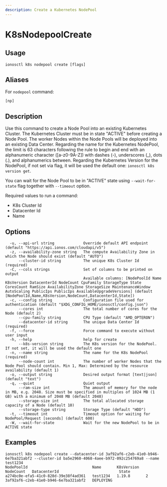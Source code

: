 ```yaml
---
description: Create a Kubernetes NodePool
---
```


# K8sNodepoolCreate

## Usage

```text
ionosctl k8s nodepool create [flags]
```

## Aliases

For `nodepool` command:
```text
[np]
```

## Description

Use this command to create a Node Pool into an existing Kubernetes Cluster. The Kubernetes Cluster must be in state "ACTIVE" before creating a Node Pool. The worker Nodes within the Node Pools will be deployed into an existing Data Center. Regarding the name for the Kubernetes NodePool, the limit is 63 characters following the rule to begin and end with an alphanumeric character ([a-z0-9A-Z]) with dashes (-), underscores (_), dots (.), and alphanumerics between. Regarding the Kubernetes Version for the NodePool, if not set via flag, it will be used the default one: `ionosctl k8s version get`.

You can wait for the Node Pool to be in "ACTIVE" state using `--wait-for-state` flag together with `--timeout` option.

Required values to run a command:

* K8s Cluster Id
* Datacenter Id
* Name

## Options

```text
  -u, --api-url string             Override default API endpoint (default "https://api.ionos.com/cloudapi/v5")
  -z, --availability-zone string   The compute Availability Zone in which the Node should exist (default "AUTO")
      --cluster-id string          The unique K8s Cluster Id (required)
  -C, --cols strings               Set of columns to be printed on output 
                                   Available columns: [NodePoolId Name K8sVersion DatacenterId NodeCount CpuFamily StorageType State CoresCount RamSize AvailabilityZone StorageSize MaintenanceWindow AutoScaling PublicIps PublicIps AvailableUpgradeVersions] (default [NodePoolId,Name,K8sVersion,NodeCount,DatacenterId,State])
  -c, --config string              Configuration file used for authentication (default "$XDG_CONFIG_HOME/ionosctl/config.json")
      --cores int                  The total number of cores for the Node (default 2)
      --cpu-family string          CPU Type (default "AMD_OPTERON")
      --datacenter-id string       The unique Data Center Id (required)
  -f, --force                      Force command to execute without user input
  -h, --help                       help for create
      --k8s-version string         The K8s version for the NodePool. If not set, it will be used the default one
  -n, --name string                The name for the K8s NodePool (required)
      --node-count int             The number of worker Nodes that the Node Pool should contain. Min 1, Max: Determined by the resource availability (default 1)
  -o, --output string              Desired output format [text|json] (default "text")
  -q, --quiet                      Quiet output
      --ram-size int               The amount of memory for the node in MB, e.g. 2048. Size must be specified in multiples of 1024 MB (1 GB) with a minimum of 2048 MB (default 2048)
      --storage-size int           The total allocated storage capacity of a Node (default 10)
      --storage-type string        Storage Type (default "HDD")
  -t, --timeout int                Timeout option for waiting for NodePool/Request [seconds] (default 600)
  -W, --wait-for-state             Wait for the new NodePool to be in ACTIVE state
```

## Examples

```text
ionosctl k8s nodepool create --datacenter-id 3af92af6-c2eb-41e0-b946-6e7ba321abf2 --cluster-id ba5e2960-4068-4aee-b972-092c254769a8 --name test1234
NodePoolId                             Name       K8sVersion   NodeCount   DatacenterId                           State
a274bc0e-efa5-41c0-828d-39e38f4ad361   test1234   1.19.8       2           3af92af6-c2eb-41e0-b946-6e7ba321abf2   DEPLOYING
```

